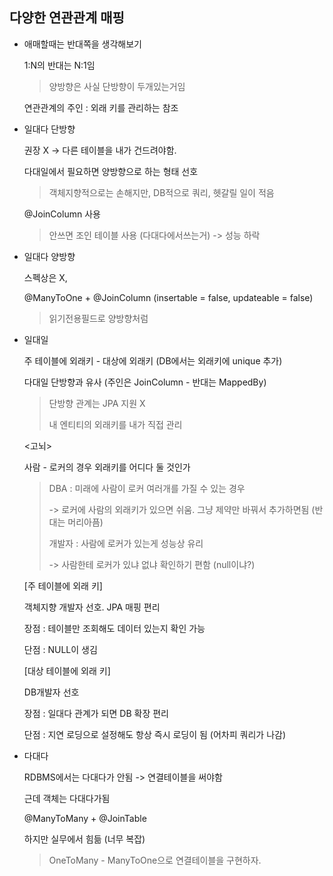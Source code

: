 ## 다양한 연관관계 매핑

* 애매할때는 반대쪽을 생각해보기

  1:N의 반대는 N:1임

  > 양방향은 사실 단방향이 두개있는거임

  연관관계의 주인 : 외래 키를 관리하는 참조



* 일대다 단방향

  권장 X  -> 다른 테이블을 내가 건드려야함.

  다대일에서 필요하면 양방향으로 하는 형태 선호

  > 객체지향적으로는 손해지만, DB적으로 쿼리, 헷갈릴 일이 적음

  @JoinColumn 사용

  > 안쓰면 조인 테이블 사용 (다대다에서쓰는거) -> 성능 하락

  

* 일대다 양방향

  스펙상은 X, 

  @ManyToOne + @JoinColumn (insertable = false, updateable = false)

  > 읽기전용필드로 양방향처럼

  

* 일대일

  주 테이블에 외래키 - 대상에 외래키 (DB에서는 외래키에 unique 추가)

  다대일 단방향과 유사 (주인은 JoinColumn - 반대는 MappedBy)

  > 단방향 관계는 JPA 지원 X
  >
  > 내 엔티티의 외래키를 내가 직접 관리

  <고뇌>

  사람 - 로커의 경우 외래키를 어디다 둘 것인가

  > DBA : 미래에 사람이 로커 여러개를 가질 수 있는 경우
  >
  >  -> 로커에 사람의 외래키가 있으면 쉬움. 그냥 제약만 바꿔서 추가하면됨 (반대는 머리아픔)
  >
  > 
  >
  > 개발자 : 사람에 로커가 있는게 성능상 유리
  >
  > -> 사람한테 로커가 있냐 없냐 확인하기 편함 (null이냐?)

  

  [주 테이블에 외래 키]

  객체지향 개발자 선호. JPA 매핑 편리

  장점 : 테이블만 조회해도 데이터 있는지 확인 가능

  단점 : NULL이 생김

  

  [대상 테이블에 외래 키]

  DB개발자 선호

  장점 : 일대다 관계가 되면 DB 확장 편리

  단점 : 지연 로딩으로 설정해도 항상 즉시 로딩이 됨 (어차피 쿼리가 나감)

  

* 다대다

  RDBMS에서는 다대다가 안됨 -> 연결테이블을 써야함

  근데 객체는 다대다가됨

  @ManyToMany + @JoinTable

  하지만 실무에서 힘듦 (너무 복잡)

  > OneToMany - ManyToOne으로 연결테이블을 구현하자.

